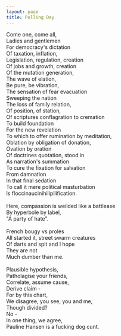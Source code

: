 ```yaml
---
layout: page
title: Polling Day
---
```


Come one, come all, \
Ladies and gentlemen \
For democracy's dictation \
Of taxation, inflation, \
Legislation, regulation, creation \
Of jobs and growth, creation \
Of the mutation generation, \
The wave of elation, \
Be pure, be vibration, \
The sensation of fear evacuation \
Sweeping the nation \
The loss of family relation, \
Of position, of station, \
Of scriptures conflagration to cremation \
To build foundation \
For the new revelation \
To which to offer rumination by meditation, \
Oblation by obligation of donation, \
Ovation by oration \
Of doctrines quotation, stood in \
As narration's summation \
To cure the fixation for salvation \
From damnation \
In that final sedation \
To call it mere political masturbation \
Is floccinaucinihilipilification. \
\
Here, compassion is weilded like a battleaxe \
By hyperbole by label, \
"A party of hate". \
\
French bougy vs proles \
All started it, street swarm creatures \
Of darts and spit and I hope \
They are not \
Much dumber than me. \
\
Plausible hypothesis, \
Patholagise your friends, \
Correlate, assume cause, \
Derive claim - \
For by this chart, \
We disagree, you see, you and me, \
Though divided? \
No - \
In one thing, we agree, \
Pauline Hansen is a fucking dog cunt.
